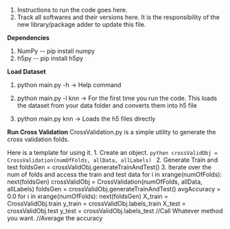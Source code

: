 1. Instructions to run the code goes here.
2. Track all softwares and their versions here. It is the responsibility of the new library/package adder to update this file.

<b>Dependencies</b>

1. NumPy -- pip install numpy
2. h5py -- pip install h5py


<b>Load Dataset</b>

1. python main.py -h -> Help command

2. python main.py -l knn  -> For the first time you run the code. This loads the dataset from your data folder and converts them into h5 file

3. python main.py knn -> Loads the h5 files directly 

<b>Run Cross Validation</b>
CrossValidation.py is a simple utility to generate the cross validation folds.

Here is a template for using it.
    1. Create an object.
    ```python
    crossValidObj = CrossValidation(numOfFolds, allData, allLabels)
    ```
    2. Generate Train and test
    foldsGen = crossValidObj.generateTrainAndTest()
    3. Iterate over the num of folds and access the train and test data
    for i in xrange(numOfFolds):
        next(foldsGen)
            crossValidObj = CrossValidation(numOfFolds, allData, allLabels)
    foldsGen = crossValidObj.generateTrainAndTest()
    avgAccuracy = 0.0
    for i in xrange(numOfFolds):
        next(foldsGen)
        X_train = CrossValidObj.train
        y_train = crossValidObj.labels_train
        X_test = crossValidObj.test
        y_test = crossValidObj.labels_test
        //Call Whatever method you want.
        //Average the accuracy
